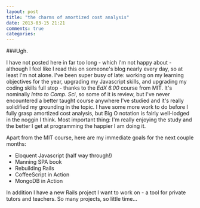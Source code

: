 ```yaml
---
layout: post
title: "the charms of amortized cost analysis"
date: 2013-03-15 21:21
comments: true
categories: 
---
```


###Ugh.

I have not posted here in far too long - which I'm not happy about - although I feel like I read this on someone's blog nearly every day, so at least I'm not alone.  I've been super busy of late:  working on my learning objectives for the year, upgrading my Javascript skills, and upgrading my coding skills full stop - thanks to the _EdX 6.00_ course from MIT. <!-- more -->  It's nominally _Intro to Comp. Sci_, so some of it is review, but I've never encountered a better taught course anywhere I've studied and it's really solidified my grounding in the topic.  I have some more work to do before I fully grasp amortized cost analysis, but Big O notation is fairly well-lodged in the noggin I think.  Most important thing:  I'm really enjoying the study and the better I get at programming the happier I am doing it.

Apart from the MIT course, here are my immediate goals for the next couple months:

- Eloquent Javascript (half way through!)
- Manning SPA book
- Rebuilding Rails
- CoffeeScript in Action
- MongoDB in Action

In addition I have a new Rails project I want to work on - a tool for private tutors and teachers.  So many projects, so little time...